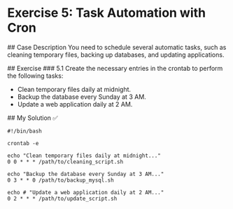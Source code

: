 # Exercise 5: Task Automation with Cron

## Case Description
You need to schedule several automatic tasks, such as cleaning temporary files, backing up databases, and updating applications.

## Exercise
### 5.1 Create the necessary entries in the crontab to perform the following tasks:

- Clean temporary files daily at midnight.
- Backup the database every Sunday at 3 AM.
- Update a web application daily at 2 AM.

## My Solution ✅

```
#!/bin/bash

crontab -e

echo "Clean temporary files daily at midnight..."
0 0 * * * /path/to/cleaning_script.sh

echo "Backup the database every Sunday at 3 AM..."
0 3 * * 0 /path/to/backup_mysql.sh

echo # "Update a web application daily at 2 AM..."
0 2 * * * /path/to/update_script.sh
```
